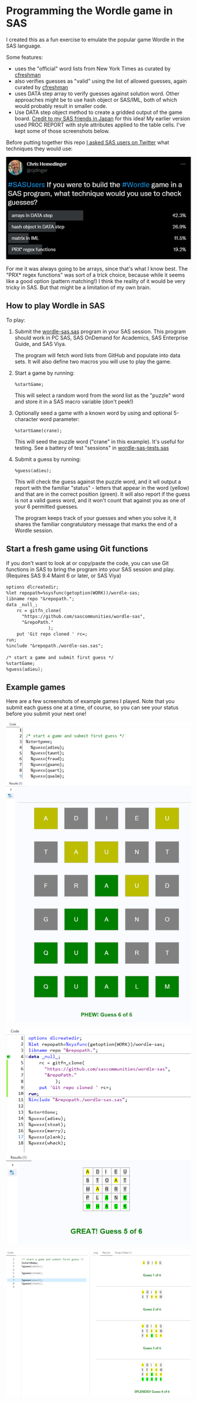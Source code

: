 # Programming the Wordle game in SAS

I created this as a fun exercise to emulate the popular game Wordle in the SAS language.

Some features:
 * uses the "official" word lists from New York Times as curated by [cfreshman](https://github.com/cfreshman)
 * also verifies guesses as "valid" using the list of allowed guesses, again curated by [cfreshman](https://github.com/cfreshman)
 * uses DATA step array to verify guesses against solution word. Other approaches might be to use hash object or SAS/IML, both of which would probably result in smaller code.
 * Use DATA step object method to create a gridded output of the game board. [Credit to my SAS friends in Japan](http://sas-tumesas.blogspot.com/2022/03/wordlesasdo-overhash-iterator-object.html) for this idea! My earlier version used PROC REPORT with style attributes applied to the table cells. I've kept some of those screenshots below.

Before putting together this repo [I asked SAS users on Twitter](https://twitter.com/cjdinger/status/1503707344907251715) what techniques they would use:

![Twitter poll](./images/twitter-survey.png)

For me it was always going to be arrays, since that's what I know best. The "PRX* regex functions" was sort of a trick choice, because while it seems like a good option (pattern matching!) I think the reality of it would be very tricky in SAS. But that might be a limitation of my own brain.

## How to play Wordle in SAS
To play:
 
 1. Submit the [wordle-sas.sas](./wordle-sas.sas) program in your SAS session. This program should work in PC SAS, SAS OnDemand for Academics, SAS Enterprise Guide, and SAS Viya.

    The program will fetch word lists from GitHub and populate into data sets. It will also define two macros you will use to play the game.

 1. Start a game by running:
     ```
     %startGame;
     ```
    This will select a random word from the word list as the "puzzle" word and store it in a SAS macro variable (don't peek!)

 1. Optionally seed a game with a known word by using and optional 5-character word parameter:
     ```
     %startGame(crane);
     ```

     This will seed the puzzle word ("crane" in this example). It's useful for testing. See a battery of test "sessions" in [wordle-sas-tests.sas](./wordle-sas-tests.sas)

 1. Submit a guess by running:
      ```
     %guess(adieu);
     ```

     This will check the guess against the puzzle word, and it wll output a report with the familiar "status" - letters that appear in the word (yellow) and that are in the correct position (green). It will also report if the guess is not a valid guess word, and it won't count that against you as one of your 6 permitted guesses.

     The program keeps track of your guesses and when you solve it, it shares the familiar congratulatory message that marks the end of a Wordle session.

## Start a fresh game using Git functions

If you don't want to look at or copy/paste the code, you can use Git functions in SAS to bring the program into your SAS session and play. (Requires SAS 9.4 Maint 6 or later, or SAS Viya)

```
options dlcreatedir;
%let repopath=%sysfunc(getoption(WORK))/wordle-sas;
libname repo "&repopath.";
data _null_;
    rc = gitfn_clone( 
      "https://github.com/sascommunities/wordle-sas", 
      "&repoPath." 
    			); 
    put 'Git repo cloned ' rc=; 
run;
%include "&repopath./wordle-sas.sas";

/* start a game and submit first guess */
%startGame;
%guess(adieu);
```

## Example games

Here are a few screenshots of example games I played. Note that you submit each guess one at a time, of course, so you can see your status before you submit your next one!

![Example game in SAS EG](./images/example-game-dsobj.png)

![Example game in SAS EG](./images/example-game-procreport.png)

![Example game in SAS Viya](./images/example-game-sasviya.png)
